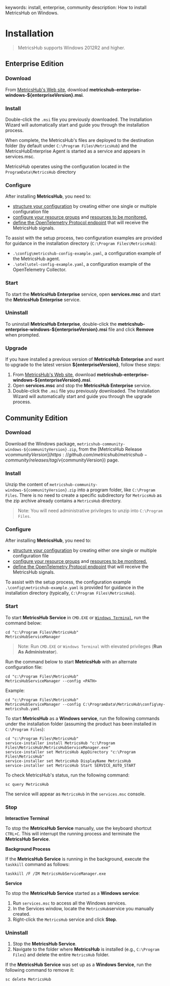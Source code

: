 keywords: install, enterprise, community
description: How to install MetricsHub on Windows.

# Installation

<!-- MACRO{toc|fromDepth=1|toDepth=1|id=toc} -->

> MetricsHub supports Windows 2012R2 and higher.

## Enterprise Edition

### Download

From [MetricsHub's Web site](https://metricshub.com/downloads), download **metricshub-enterprise-windows-${enterpriseVersion}.msi**.

### Install
Double-click the `.msi` file you previously downloaded. The Installation Wizard will automatically start and guide you through the installation process.

When complete, the MetricsHub's files are deployed to the destination folder (by default under `C:\Program Files\MetricsHub`) and the MetricsHubEnterprise Agent is started as a service and appears in services.msc.

MetricsHub operates using the configuration located in the `ProgramData\MetricsHub` directory

### Configure

After installing **MetricsHub**, you need to:

* [structure your configuration](../configuration/configure-monitoring.md#step-1-structure-your-configuration) by creating either one single or multiple configuration file
* [configure your resource groups](../configuration/configure-monitoring.md#step-2-configure-resource-groups) and [resources to be monitored.](../configuration/configure-monitoring.md#step-3-configure-resources)
* [define the OpenTelemetry Protocol endpoint](../configuration/send-telemetry.html#configure-the-otlp-exporter-28community-edition-29) that will receive the MetricsHub signals.

To assist with the setup process, two configuration examples are provided for guidance in the installation directory (`C:\Program Files\MetricsHub`):

* `.\config\metricshub-config-example.yaml`, a configuration example of the MetricsHub agent.
* `.\otel\otel-config-example.yaml`, a configuration example of the OpenTelemetry Collector.

### Start

To start the **MetricsHub Enterprise** service, open **services.msc** and start the **MetricsHub Enterprise** service.

### Uninstall

To uninstall **MetricsHub Enterprise**, double-click the **metricshub-enterprise-windows-${enterpriseVersion}.msi** file and click **Remove** when prompted.

### Upgrade

If you have installed a previous version of **MetricsHub Enterprise** and want to upgrade to the latest version **${enterpriseVersion}**, follow these steps:

1. From [MetricsHub's Web site](https://metricshub.com/downloads), download **metricshub-enterprise-windows-${enterpriseVersion}.msi**.
2. Open **services.msc** and stop the **MetricsHub Enterprise** service.
3. Double-click the `.msi` file you previously downloaded. The Installation Wizard will automatically start and guide you through the upgrade process.

## Community Edition

### Download

Download the Windows package, `metricshub-community-windows-${communityVersion}.zip`, from the [MetricsHub Release v${communityVersion}](https://github.com/metricshub/metricshub-community/releases/tag/v${communityVersion}) page.

### Install

Unzip the content of `metricshub-community-windows-${communityVersion}.zip` into a program folder, like `C:\Program Files`. There is no need to create a specific subdirectory for `MetricsHub` as the zip archive already contains a `MetricsHub` directory.

> Note: You will need administrative privileges to unzip into `C:\Program Files`.

### Configure

After installing **MetricsHub**, you need to:

* [structure your configuration](../configuration/configure-monitoring.md#step-1-structure-your-configuration) by creating either one single or multiple configuration file
* [configure your resource groups](../configuration/configure-monitoring.md#step-2-configure-resource-groups) and [resources to be monitored.](../configuration/configure-monitoring.md#step-3-configure-resources)
* [define the OpenTelemetry Protocol endpoint](../configuration/send-telemetry.html#configure-the-otlp-exporter-28community-edition-29) that will receive the MetricsHub signals.

To assist with the setup process, the configuration example `.\config\metricshub-example.yaml` is provided for guidance in the installation directory (typically, `C:\Program Files\MetricsHub`).

### Start

To start **MetricsHub Service** in `CMD.EXE` or [`Windows Terminal`](https://www.microsoft.com/en-us/p/windows-terminal/9n0dx20hk701?activetab=pivot:overviewtab), run the command below:

```shell-session
cd "c:\Program Files\MetricsHub"
MetricsHubServiceManager
```

> Note: Run `CMD.EXE` or `Windows Terminal` with elevated privileges (**Run As Administrator**).

Run the command below to start **MetricsHub** with an alternate configuration file:

```shell-session
cd "c:\Program Files\MetricsHub"
MetricsHubServiceManager --config <PATH>
```

Example:

```shell-session
cd "c:\Program Files\MetricsHub"
MetricsHubServiceManager --config C:\ProgramData\MetricsHub\config\my-metricshub.yaml
```

To start **MetricsHub** as a **Windows service**, run the following commands under the installation folder (assuming the product has been installed in `C:\Program Files`):

```shell-session
cd "c:\Program Files\MetricsHub"
service-installer install MetricsHub "c:\Program Files\MetricsHub\MetricsHubServiceManager.exe"
service-installer set MetricsHub AppDirectory "c:\Program Files\MetricsHub"
service-installer set MetricsHub DisplayName MetricsHub
service-installer set MetricsHub Start SERVICE_AUTO_START
```

To check MetricsHub's status, run the following command:

```shell-session
sc query MetricsHub
```

The service will appear as `MetricsHub` in the `services.msc` console.

### Stop

**Interactive Terminal**

To stop the **MetricsHub Service** manually, use the keyboard shortcut `CTRL+C`. This will interrupt the running process and terminate the **MetricsHub Service**.

**Background Process**

If the **MetricsHub Service** is running in the background, execute the `taskkill` command as follows:

```batch
taskkill /F /IM MetricsHubServiceManager.exe
```

**Service**

To stop the **MetricsHub Service** started as a **Windows service**:

1. Run `services.msc` to access all the Windows services.
2. In the Services window, locate the `MetricsHub`service you manually created.
3. Right-click the `MetricsHub` service and click **Stop**.

### Uninstall

1. Stop the **MetricsHub Service**.
2. Navigate to the folder where **MetricsHub** is installed (e.g., `C:\Program Files`) and delete the entire `MetricsHub` folder.

If the **MetricsHub Service** was set up as a **Windows Service**, run the following command to remove it:

  ```batch
  sc delete MetricsHub
  ```